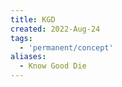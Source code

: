 ```yaml
---
title: KGD
created: 2022-Aug-24
tags:
  - 'permanent/concept'
aliases:
  - Know Good Die
---
```






